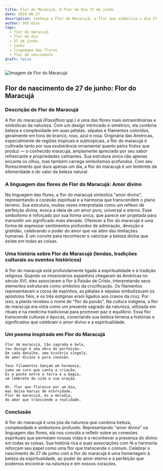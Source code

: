```yaml
---
title: Flor do Maracujá, A Flor do Dia 27 de junho
date: 2024-06-27
description: Conheça o Flor do Maracujá, a flor que simboliza o dia 27 de junho e seu significado 'Amor divino'. Explore a beleza e o simbolismo desta flor encantadora.
author: 365 Dias
tags:
  - flor do maracujá
  - flor do dia
  - 27 de junho
  - junho
  - linguagem das flores
  - flor do nascimento
draft: false
---
```


![Imagem de Flor do Maracujá](https://cdn.pixabay.com/photo/2016/10/06/03/32/watch-flowers-1718103_1280.jpg#center)


## Flor de nascimento de 27 de junho: Flor do Maracujá

### Descrição de Flor do Maracujá

A flor do maracujá (_Passiflora spp._) é uma das flores mais extraordinárias e simbólicas da natureza. Com um design intrincado e simétrico, ela combina beleza e complexidade em suas pétalas, sépalas e filamentos coloridos, geralmente em tons de branco, roxo, azul e rosa. Originária das Américas, especialmente de regiões tropicais e subtropicais, a flor do maracujá é cultivada tanto por sua exuberância ornamental quanto pelos frutos que produz — o conhecido maracujá, amplamente apreciado por seu sabor refrescante e propriedades calmantes. Sua estrutura única não apenas encanta os olhos, mas também carrega simbolismos profundos. Com seu florescimento que dura apenas um dia, a flor do maracujá é um lembrete da efemeridade e do valor da beleza natural.

### A linguagem das flores de Flor do Maracujá: Amor divino

Na linguagem das flores, a flor do maracujá simboliza "amor divino", representando a conexão espiritual e a harmonia que transcendem o plano terreno. Sua estrutura, muitas vezes interpretada como um reflexo de perfeição divina, evoca a ideia de um amor puro, universal e eterno. Esse simbolismo é reforçado por sua forma única, que parece ser projetada para transmitir um significado mais elevado. Oferecer a flor do maracujá é uma forma de expressar sentimentos profundos de admiração, devoção e gratidão, celebrando o poder do amor que vai além das limitações humanas. É um convite para reconhecer e valorizar a beleza divina que existe em todas as coisas.

### Uma história sobre Flor do Maracujá (lendas, tradições culturais ou eventos históricos)

A flor do maracujá está profundamente ligada à espiritualidade e à tradição religiosa. Quando os missionários espanhóis chegaram às Américas no século XVI, eles associaram a flor à Paixão de Cristo, interpretando seus elementos estruturais como símbolos da crucificação. Os filamentos representavam a coroa de espinhos, as pétalas e sépalas simbolizavam os apóstolos fiéis, e os três estigmas eram ligados aos cravos da cruz. Por isso, a planta recebeu o nome de "flor da paixão". Na cultura indígena, a flor do maracujá era vista como um presente sagrado da natureza, utilizada em rituais e na medicina tradicional para promover paz e equilíbrio. Essa flor transcende culturas e épocas, conectando sua beleza terrena a histórias e significados que celebram o amor divino e a espiritualidade.

### Um poema inspirado em Flor do Maracujá

```
Flor do maracujá, tão sagrada e bela,  
teu design é uma obra de perfeição.  
Em cada detalhe, uma história singela,  
de amor divino e pura conexão.  

Teus filamentos dançam em harmonia,  
como um coro que canta a criação.  
És a ponte entre a terra e a magia,  
um lembrete da vida e sua oração.  

Oh, flor que floresce por um dia,  
mas deixa marcas de eternidade.  
Flor do maracujá, és a melodia,  
do amor que transcende a realidade.  
```

### Conclusão

A flor do maracujá é uma joia da natureza que combina beleza, complexidade e simbolismo profundo. Representando "amor divino" na linguagem das flores, ela nos convida a refletir sobre as conexões espirituais que permeiam nossas vidas e a reconhecer a presença do divino em todas as coisas. Sua história rica e suas associações com fé e harmonia reforçam seu papel como uma flor que transcende o comum. Celebrar o nascimento de 27 de junho com a flor do maracujá é uma homenagem à beleza da espiritualidade, ao poder do amor eterno e à perfeição que podemos encontrar na natureza e em nossos corações.